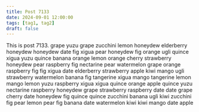 ```yaml
---
title: Post 7133
date: 2024-09-01 12:00:00
tags: [tag1, tag2]
draft: false
---
```

This is post 7133.
grape
yuzu
grape
zucchini
lemon
honeydew
elderberry
honeydew
honeydew
date
fig
xigua
pear
honeydew
fig
orange
ugli
quince
xigua
yuzu
quince
banana
orange
lemon
orange
cherry
strawberry
honeydew
pear
raspberry
fig
nectarine
pear
watermelon
grape
orange
raspberry
fig
fig
xigua
date
elderberry
strawberry
apple
kiwi
mango
ugli
strawberry
watermelon
banana
fig
tangerine
xigua
mango
tangerine
lemon
mango
lemon
yuzu
raspberry
xigua
xigua
quince
orange
apple
quince
yuzu
nectarine
raspberry
honeydew
grape
strawberry
raspberry
date
date
grape
cherry
date
honeydew
fig
quince
quince
zucchini
banana
ugli
kiwi
zucchini
fig
pear
lemon
pear
fig
banana
date
watermelon
kiwi
kiwi
mango
date
apple
